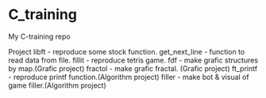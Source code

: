 # C_training
My C-training repo

Project
libft - reproduce some stock function.
get_next_line - function to read data from file.
fillit - reproduce tetris game.
fdf - make grafic structures by map.(Grafic project)
fractol - make grafic fractal. (Grafic project)
ft_printf - reproduce printf function.(Algorithm project)
filler - make bot & visual of game filler.(Algorithm project)
